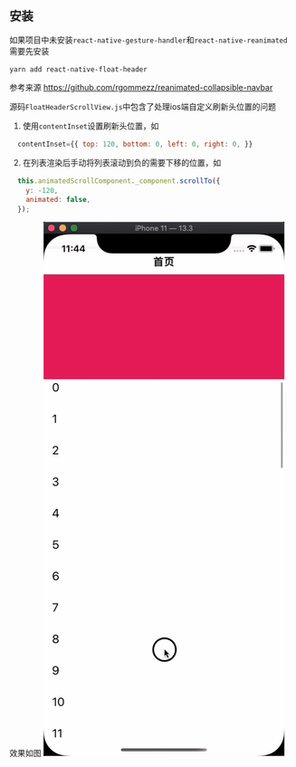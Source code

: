 ## 安装

如果项目中未安装`react-native-gesture-handler`和`react-native-reanimated`需要先安装

```shell
yarn add react-native-float-header
```

参考来源
<a>https://github.com/rgommezz/reanimated-collapsible-navbar</a>

源码`FloatHeaderScrollView.js`中包含了处理ios端自定义刷新头位置的问题
1. 使用`contentInset`设置刷新头位置，如
```js
  contentInset={{ top: 120, bottom: 0, left: 0, right: 0, }}
```
2. 在列表渲染后手动将列表滚动到负的需要下移的位置，如
```js
  this.animatedScrollComponent._component.scrollTo({
    y: -120,
    animated: false,
  });
```

效果如图
<img src="https://github.com/17554265585/react-native-float-header/blob/master/demo.gif">
